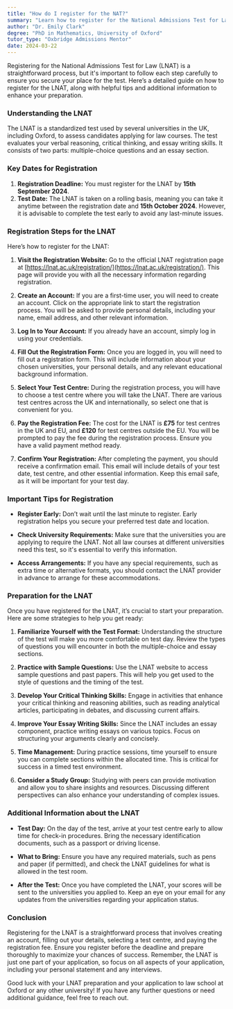 ```yaml
---
title: "How do I register for the NAT?"
summary: "Learn how to register for the National Admissions Test for Law (LNAT) with our step-by-step guide and tips for successful preparation."
author: "Dr. Emily Clark"
degree: "PhD in Mathematics, University of Oxford"
tutor_type: "Oxbridge Admissions Mentor"
date: 2024-03-22
---
```


Registering for the National Admissions Test for Law (LNAT) is a straightforward process, but it's important to follow each step carefully to ensure you secure your place for the test. Here’s a detailed guide on how to register for the LNAT, along with helpful tips and additional information to enhance your preparation.

### Understanding the LNAT

The LNAT is a standardized test used by several universities in the UK, including Oxford, to assess candidates applying for law courses. The test evaluates your verbal reasoning, critical thinking, and essay writing skills. It consists of two parts: multiple-choice questions and an essay section. 

### Key Dates for Registration

1. **Registration Deadline:** You must register for the LNAT by **15th September 2024**.
2. **Test Date:** The LNAT is taken on a rolling basis, meaning you can take it anytime between the registration date and **15th October 2024**. However, it is advisable to complete the test early to avoid any last-minute issues.

### Registration Steps for the LNAT

Here’s how to register for the LNAT:

1. **Visit the Registration Website:** Go to the official LNAT registration page at [https://lnat.ac.uk/registration/](https://lnat.ac.uk/registration/). This page will provide you with all the necessary information regarding registration.

2. **Create an Account:** If you are a first-time user, you will need to create an account. Click on the appropriate link to start the registration process. You will be asked to provide personal details, including your name, email address, and other relevant information.

3. **Log In to Your Account:** If you already have an account, simply log in using your credentials.

4. **Fill Out the Registration Form:** Once you are logged in, you will need to fill out a registration form. This will include information about your chosen universities, your personal details, and any relevant educational background information.

5. **Select Your Test Centre:** During the registration process, you will have to choose a test centre where you will take the LNAT. There are various test centres across the UK and internationally, so select one that is convenient for you.

6. **Pay the Registration Fee:** The cost for the LNAT is **£75** for test centres in the UK and EU, and **£120** for test centres outside the EU. You will be prompted to pay the fee during the registration process. Ensure you have a valid payment method ready.

7. **Confirm Your Registration:** After completing the payment, you should receive a confirmation email. This email will include details of your test date, test centre, and other essential information. Keep this email safe, as it will be important for your test day.

### Important Tips for Registration

- **Register Early:** Don’t wait until the last minute to register. Early registration helps you secure your preferred test date and location.
  
- **Check University Requirements:** Make sure that the universities you are applying to require the LNAT. Not all law courses at different universities need this test, so it's essential to verify this information.

- **Access Arrangements:** If you have any special requirements, such as extra time or alternative formats, you should contact the LNAT provider in advance to arrange for these accommodations.

### Preparation for the LNAT

Once you have registered for the LNAT, it’s crucial to start your preparation. Here are some strategies to help you get ready:

1. **Familiarize Yourself with the Test Format:** Understanding the structure of the test will make you more comfortable on test day. Review the types of questions you will encounter in both the multiple-choice and essay sections.

2. **Practice with Sample Questions:** Use the LNAT website to access sample questions and past papers. This will help you get used to the style of questions and the timing of the test.

3. **Develop Your Critical Thinking Skills:** Engage in activities that enhance your critical thinking and reasoning abilities, such as reading analytical articles, participating in debates, and discussing current affairs.

4. **Improve Your Essay Writing Skills:** Since the LNAT includes an essay component, practice writing essays on various topics. Focus on structuring your arguments clearly and concisely.

5. **Time Management:** During practice sessions, time yourself to ensure you can complete sections within the allocated time. This is critical for success in a timed test environment.

6. **Consider a Study Group:** Studying with peers can provide motivation and allow you to share insights and resources. Discussing different perspectives can also enhance your understanding of complex issues.

### Additional Information about the LNAT

- **Test Day:** On the day of the test, arrive at your test centre early to allow time for check-in procedures. Bring the necessary identification documents, such as a passport or driving license.

- **What to Bring:** Ensure you have any required materials, such as pens and paper (if permitted), and check the LNAT guidelines for what is allowed in the test room.

- **After the Test:** Once you have completed the LNAT, your scores will be sent to the universities you applied to. Keep an eye on your email for any updates from the universities regarding your application status.

### Conclusion

Registering for the LNAT is a straightforward process that involves creating an account, filling out your details, selecting a test centre, and paying the registration fee. Ensure you register before the deadline and prepare thoroughly to maximize your chances of success. Remember, the LNAT is just one part of your application, so focus on all aspects of your application, including your personal statement and any interviews.

Good luck with your LNAT preparation and your application to law school at Oxford or any other university! If you have any further questions or need additional guidance, feel free to reach out.
    